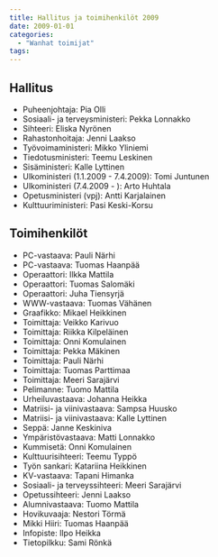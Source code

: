 ```yaml
---
title: Hallitus ja toimihenkilöt 2009
date: 2009-01-01
categories:
  - "Wanhat toimijat"
tags:
---
```



## Hallitus
- Puheenjohtaja: Pia Olli
- Sosiaali- ja terveysministeri: Pekka Lonnakko
- Sihteeri: Eliska Nyrönen
- Rahastonhoitaja: Jenni Laakso
- Työvoimaministeri:	Mikko Yliniemi
- Tiedotusministeri: Teemu Leskinen
- Sisäministeri: Kalle Lyttinen
- Ulkoministeri (1.1.2009 - 7.4.2009):	Tomi Juntunen
- Ulkoministeri (7.4.2009 - ):	Arto Huhtala
- Opetusministeri (vpj):	Antti Karjalainen
- Kulttuuriministeri: Pasi Keski-Korsu


## Toimihenkilöt
- PC-vastaava: Pauli Närhi
- PC-vastaava: Tuomas Haanpää
- Operaattori: Ilkka Mattila
- Operaattori: Tuomas Salomäki
- Operaattori: Juha Tiensyrjä
- WWW-vastaava: Tuomas Vähänen
- Graafikko: Mikael Heikkinen
- Toimittaja: Veikko Karivuo
- Toimittaja: Riikka Kilpeläinen
- Toimittaja: Onni Komulainen
- Toimittaja: Pekka Mäkinen
- Toimittaja: Pauli Närhi
- Toimittaja: Tuomas Parttimaa
- Toimittaja: Meeri Sarajärvi
- Pelimanne: Tuomo Mattila
- Urheiluvastaava: Johanna Heikka
- Matriisi- ja viinivastaava: Sampsa Huusko
- Matriisi- ja viinivastaava: Kalle Lyttinen
- Seppä: Janne Keskiniva
- Ympäristövastaava: Matti Lonnakko
- Kummisetä: Onni Komulainen
- Kulttuurisihteeri: Teemu Typpö
- Työn sankari: Katariina Heikkinen
- KV-vastaava: Tapani Himanka
- Sosiaali- ja terveyssihteeri: Meeri Sarajärvi
- Opetussihteeri: Jenni Laakso
- Alumnivastaava: Tuomo Mattila
- Hovikuvaaja: Nestori Törmä
- Mikki Hiiri: Tuomas Haanpää
- Infopiste: Ilpo Heikka
- Tietopilkku: Sami Rönkä